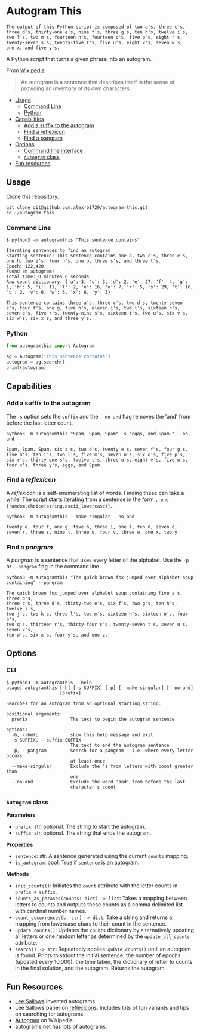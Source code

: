 # Autogram This

```text
The output of this Python script is composed of two a's, three c's, 
three d's, thirty-one e's, nine f's, three g's, ten h's, twelve i's, 
two l's, two m's, fourteen n's, fourteen o's, five p's, eight r's, 
twenty-seven s's, twenty-five t's, five u's, eight v's, seven w's, 
one x, and five y's.
```

A Python script that turns a given phrase into an autogram. 

From [Wikipedia](https://en.wikipedia.org/wiki/Autogram):
> An autogram is a sentence that describes itself in the sense of providing an inventory of its own characters.

- [Usage](#usage)
  - [Command Line](#command-line)
  - [Python](#python)
- [Capabilities](#capabilities)
  - [Add a suffix to the autogram](#add-a-suffix-to-the-autogram)
  - [Find a reflexicon](#find-a-reflexicon)
  - [Find a pangram](#find-a-pangram)
- [Options](#options)
  - [Command line interface](#cli)
  - [`Autogram` class](#autogram-class)
- [Fun resources](#fun-resources)

## Usage
Clone this repository. 
```commandline
git clone git@github.com:alex-b1729/autogram-this.git
cd ~/autogram-this
```

### Command Line
```commandline
$ python3 -m autogramthis "This sentence contains"
```
```comandline
Iterating sentences to find an autogram
Starting sentence: This sentence contains one a, two c's, three e's, one h, two i's, four n's, one o, three s's, and three t's.
Epoch: 122,420
Found an autogram!
Total time: 0 minutes 6 seconds
Raw count dictionary: {'a': 3, 'c': 3, 'd': 2, 'e': 27, 'f': 4, 'g': 1, 'h': 5, 'i': 11, 'l': 2, 'n': 16, 'o': 7, 'r': 5, 's': 29, 't': 16, 'u': 2, 'v': 6, 'w': 6, 'x': 6, 'y': 3}

This sentence contains three a's, three c's, two d's, twenty-seven e's, four f's, one g, five h's, eleven i's, two l's, sixteen n's, seven o's, five r's, twenty-nine s's, sixteen t's, two u's, six v's, six w's, six x's, and three y's.
```

### Python
```python
from autogramthis import Autogram

ag = Autogram("This sentence contains")
autogram = ag.search()
print(autogram)
```

## Capabilities
### Add a suffix to the autogram
The `-s` option sets the `suffix` and the `--no-and` flag removes the 'and' from before the last letter count.
```commandline
python3 -m autogramthis "Spam, Spam, Spam" -s "eggs, and Spam." --no-and
```
```text
Spam, Spam, Spam, six a's, two d's, twenty e's, seven f's, four g's, 
five h's, ten i's, two l's, five m's, seven n's, six o's, five p's, 
six r's, thirty-one s's, twelve t's, three u's, eight v's, five w's, 
four x's, three y's, eggs, and Spam.
```

### Find a *reflexicon*
A *reflexicon* is a self-enumerating list of words.
Finding these can take a while!
The script starts iterating from a sentence in the form `, one {random.choice(string.ascii_lowercase)}`. 
```commandline
python3 -m autogramthis --make-singular --no-and
```
```text
twenty e, four f, one g, five h, three i, one l, ten n, seven o, 
seven r, three s, nine t, three u, four v, three w, one x, two y
```

### Find a *pangram*
A *pangram* is a sentence that uses every letter of the alphabet. 
Use the `-p` or `--pangram` flag in the command line. 
```commandline
python3 -m autogramthis "The quick brown fox jumped over alphabet soup containing" --pangram
```
```text
The quick brown fox jumped over alphabet soup containing five a's, three b's, 
three c's, three d's, thirty-two e's, six f's, two g's, ten h's, twelve i's, 
two j's, two k's, three l's, two m's, sixteen n's, sixteen o's, four p's, 
two q's, thirteen r's, thirty-four s's, twenty-seven t's, seven u's, seven v's, 
ten w's, six x's, four y's, and one z.
```

## Options
### CLI
```commandline
$ python3 -m autogramthis --help          
usage: autogramthis [-h] [-s SUFFIX] [-p] [--make-singular] [--no-and]
                    [prefix]

Searches for an autogram from an optional starting string.

positional arguments:
  prefix                The text to begin the autogram sentence

options:
  -h, --help            show this help message and exit
  -s SUFFIX, --suffix SUFFIX
                        The text to end the autogram sentence
  -p, --pangram         Search for a pangram - i.e. where every letter occurs
                        at least once
  --make-singular       Exclude the 's from letters with count greater than
                        one
  --no-and              Exclude the word 'and' from before the last
                        character's count
```

### `Autogram` class
__Parameters__
- `prefix`: str, optional. The string to start the autogram.
- `suffix`: str, optional. The string that ends the autogram.

__Properties__
- `sentence`: str. A sentence generated using the current `counts` mapping.
- `is_autogram`: bool. True if `sentence` is an autogram.

__Methods__
- `init_counts()`: Initiates the `count` attribute with the letter counts in `prefix + suffix`.
- `counts_as_phrases(counts: dict) -> list`: 
Takes a mapping between letters to counts and outputs these counts as a comma 
delimited list with cardinal number names.
- `count_occurrences(s: str) -> dict`: Take a string and returns a mapping from lowercase chars 
to their count in the sentence.
- `update_counts()`:
Updates the `counts` dictionary by alternatively updating all letters or one random letter
as determined by the `update_all_counts` attribute.
- `search() -> str`:
Repeatedly applies `update_counts()` until an autogram is found.
Prints to stdout the initial sentence, the number of epochs (updated every 10,000),
the time taken, the dictionary of letter to counts in the final solution, and the autogram.
Returns the autogram. 

## Fun Resources
- [Lee Sallows](https://www.leesallows.com/index.php) invented autograms
- Lee Sallows paper on [reflexicons](https://www.leesallows.com/files/Reflexicons%20NEW(4c).pdf). 
Includes lots of fun variants and tips on searching for autograms. 
- [Autogram](https://en.wikipedia.org/wiki/Autogram) on Wikipedia
- [autograms.net](https://autograms.net/) has lots of autograms.
